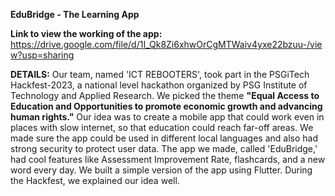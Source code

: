 **EduBridge - The Learning App**

**Link to view the working of the app:**
https://drive.google.com/file/d/1I_Qk8Zi6xhwOrCgMTWaiv4yxe22bzuu-/view?usp=sharing

**DETAILS:**
Our team, named 'ICT REBOOTERS', took part in the PSGiTech Hackfest-2023, a national level hackathon organized by PSG Institute of Technology and Applied Research. 
We picked the theme **"Equal Access to Education and Opportunities to promote economic growth and advancing human rights."** Our idea was to create a mobile app that could work even in places with slow internet, so that education could reach far-off areas. We made sure the app could be used in different local languages and also had strong security to protect user data. The app we made, called 'EduBridge,' had cool features like Assessment Improvement Rate, flashcards, and a new word every day. We built a simple version of the app using Flutter. During the Hackfest, we explained our idea well.
